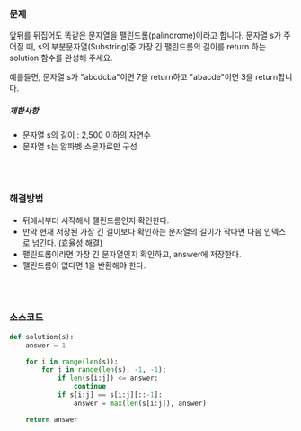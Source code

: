 ### 문제

앞뒤를 뒤집어도 똑같은 문자열을 팰린드롬(palindrome)이라고 합니다.
문자열 s가 주어질 때, s의 부분문자열(Substring)중 가장 긴 팰린드롬의 길이를 return 하는 solution 함수를 완성해 주세요.

예를들면, 문자열 s가 "abcdcba"이면 7을 return하고 "abacde"이면 3을 return합니다.

##### 제한사항

- 문자열 s의 길이 : 2,500 이하의 자연수
- 문자열 s는 알파벳 소문자로만 구성

</br>

</br>

### 해결방법

- 뒤에서부터 시작해서 팰린드롬인지 확인한다.
- 만약 현재 저장된 가장 긴 길이보다 확인하는 문자열의 길이가 작다면 다음 인덱스로 넘긴다. (효율성 해결)
- 팰린드롬이라면 가장 긴 문자열인지 확인하고, answer에 저장한다.
- 팰린드롬이 없다면 1을 반환해야 한다.

</br>

</br>

### 소스코드

```python
def solution(s):
    answer = 1

    for i in range(len(s)):
        for j in range(len(s), -1, -1):
            if len(s[i:j]) <= answer:
                continue
            if s[i:j] == s[i:j][::-1]:
                answer = max(len(s[i:j]), answer)

    return answer
```

